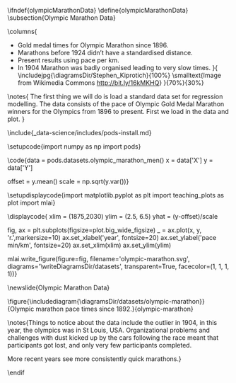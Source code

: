 \ifndef{olympicMarathonData}
\define{olympicMarathonData}
\subsection{Olympic Marathon Data}

\columns{
* Gold medal times for Olympic Marathon since 1896.
* Marathons before 1924 didn’t have a standardised distance.
* Present results using pace per km.
* In 1904 Marathon was badly organised leading to very slow times.
}{
\includejpg{\diagramsDir/Stephen_Kiprotich}{100%}
\smalltext{Image from Wikimedia Commons <http://bit.ly/16kMKHQ>}
}{70%}{30%}

\notes{
The first thing we will do is load a standard data set for regression modelling. The data consists of the pace of Olympic Gold Medal Marathon winners for the Olympics from 1896 to present. First we load in the data and plot.
}

\include{_data-science/includes/pods-install.md}

\setupcode{import numpy as np
import pods}

\code{data = pods.datasets.olympic_marathon_men()
x = data['X']
y = data['Y']

offset = y.mean()
scale = np.sqrt(y.var())}

\setupdisplaycode{import matplotlib.pyplot as plt
import teaching_plots as plot
import mlai}

\displaycode{
xlim = (1875,2030)
ylim = (2.5, 6.5)
yhat = (y-offset)/scale

fig, ax = plt.subplots(figsize=plot.big_wide_figsize)
_ = ax.plot(x, y, 'r.',markersize=10)
ax.set_xlabel('year', fontsize=20)
ax.set_ylabel('pace min/km', fontsize=20)
ax.set_xlim(xlim)
ax.set_ylim(ylim)

mlai.write_figure(figure=fig, 
                  filename='olympic-marathon.svg', 
				  diagrams='\writeDiagramsDir/datasets',
				  transparent=True, 
				  facecolor=(1, 1, 1, 1))}

\newslide{Olympic Marathon Data}

\figure{\includediagram{\diagramsDir/datasets/olympic-marathon}}{Olympic marathon pace times since 1892.}{olympic-marathon}

\notes{Things to notice about the data include the outlier in 1904, in this year, the olympics was in St Louis, USA. Organizational problems and challenges with dust kicked up by the cars following the race meant that participants got lost, and only very few participants completed. 

More recent years see more consistently quick marathons.}

\endif
